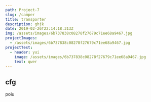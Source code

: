 ```yaml
---
path: Project-7
slug: /camper
title: transporter
description: ghjk
date: 2019-02-26T22:14:18.313Z
img: /assets/images/6b737838c08278f27679c71ee68a9467.jpg
projectImages:
  - /assets/images/6b737838c08278f27679c71ee68a9467.jpg
projectTest:
  - header: yui
    image: /assets/images/6b737838c08278f27679c71ee68a9467.jpg
    text: qwer
---
```

## cfg

poiu
